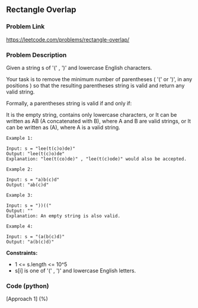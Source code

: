 ## Rectangle Overlap

### Problem Link

https://leetcode.com/problems/rectangle-overlap/

### Problem Description 

Given a string s of '(' , ')' and lowercase English characters. 

Your task is to remove the minimum number of parentheses ( '(' or ')', in any positions ) so that the resulting parentheses string is valid and return any valid string.

Formally, a parentheses string is valid if and only if:

It is the empty string, contains only lowercase characters, or
It can be written as AB (A concatenated with B), where A and B are valid strings, or
It can be written as (A), where A is a valid string.

```
Example 1:

Input: s = "lee(t(c)o)de)"
Output: "lee(t(c)o)de"
Explanation: "lee(t(co)de)" , "lee(t(c)ode)" would also be accepted.

```

```
Example 2:

Input: s = "a)b(c)d"
Output: "ab(c)d"

```

```
Example 3:

Input: s = "))(("
Output: ""
Explanation: An empty string is also valid.

```

```
Example 4:

Input: s = "(a(b(c)d)"
Output: "a(b(c)d)"

```

**Constraints:**

* 1 <= s.length <= 10^5
* s[i] is one of  '(' , ')' and lowercase English letters.

### Code (python)

[Approach 1] (%)

```python

```

